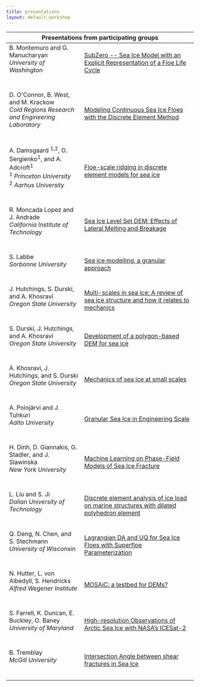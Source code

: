 ```yaml
---
title: presentations
layout: default_workshop
---
```



<table>
    <thead>
        <th colspan="2">Presentations from participating groups</th>
    </thead>
    <tbody>
        <tr>
            <td align="left">B. Montemuro and G. Manucharyan<br>
                <i>University of Washington</i><br>
                <span>&nbsp;&nbsp;&nbsp;&nbsp;&nbsp;&nbsp;&nbsp;&nbsp;</span>
                <span>&nbsp;&nbsp;&nbsp;&nbsp;&nbsp;&nbsp;&nbsp;&nbsp;</span>
                <span>&nbsp;&nbsp;&nbsp;&nbsp;&nbsp;&nbsp;&nbsp;&nbsp;</span> 
                <span>&nbsp;&nbsp;&nbsp;&nbsp;&nbsp;&nbsp;&nbsp;&nbsp;</span>
                <span>&nbsp;&nbsp;&nbsp;&nbsp;&nbsp;&nbsp;&nbsp;&nbsp;</span>
                <span>&nbsp;&nbsp;&nbsp;&nbsp;&nbsp;&nbsp;&nbsp;&nbsp;</span>
                <span>&nbsp;&nbsp;&nbsp;&nbsp;&nbsp;&nbsp;&nbsp;&nbsp;</span> 
                <span>&nbsp;&nbsp;</span>
            </td>
            <td align="left"><a href="https://seaicemuri.org/workshop_groups/brandon.html">SubZero -- Sea Ice Model with an Explicit Representation of a Floe Life Cycle</a><br>
                <span>&nbsp;&nbsp;&nbsp;&nbsp;&nbsp;&nbsp;&nbsp;&nbsp;</span>
                <span>&nbsp;&nbsp;&nbsp;&nbsp;&nbsp;&nbsp;&nbsp;&nbsp;</span>
                <span>&nbsp;&nbsp;&nbsp;&nbsp;&nbsp;&nbsp;&nbsp;&nbsp;</span>
                <span>&nbsp;&nbsp;&nbsp;&nbsp;&nbsp;&nbsp;&nbsp;&nbsp;</span>
                <span>&nbsp;&nbsp;&nbsp;&nbsp;&nbsp;&nbsp;&nbsp;&nbsp;</span>
                <span>&nbsp;&nbsp;&nbsp;&nbsp;&nbsp;&nbsp;&nbsp;&nbsp;</span>
                <span>&nbsp;&nbsp;&nbsp;&nbsp;&nbsp;&nbsp;&nbsp;&nbsp;</span>
                <span>&nbsp;&nbsp;</span>
            </td>       
        </tr>
                <tr>
            <td align="left">D. O'Connor, B. West, and M. Krackow<br>
                <i>Cold Regions Research and Engineering Laboratory</i><br>
                <span>&nbsp;&nbsp;&nbsp;&nbsp;&nbsp;&nbsp;&nbsp;&nbsp;</span>
                <span>&nbsp;&nbsp;&nbsp;&nbsp;&nbsp;&nbsp;&nbsp;&nbsp;</span>
                <span>&nbsp;&nbsp;&nbsp;&nbsp;&nbsp;&nbsp;&nbsp;&nbsp;</span> 
                <span>&nbsp;&nbsp;&nbsp;&nbsp;&nbsp;&nbsp;&nbsp;&nbsp;</span>
                <span>&nbsp;&nbsp;&nbsp;&nbsp;&nbsp;&nbsp;&nbsp;&nbsp;</span>
                <span>&nbsp;&nbsp;&nbsp;&nbsp;&nbsp;&nbsp;&nbsp;&nbsp;</span>
                <span>&nbsp;&nbsp;&nbsp;&nbsp;&nbsp;&nbsp;&nbsp;&nbsp;</span> 
                <span>&nbsp;&nbsp;</span>
            </td>
            <td align="left"><a href="https://seaicemuri.org/workshop_groups/OConnor.html">Modeling Continuous Sea Ice Floes with the Discrete Element Method</a><br>
                <span>&nbsp;&nbsp;&nbsp;&nbsp;&nbsp;&nbsp;&nbsp;&nbsp;</span>
                <span>&nbsp;&nbsp;&nbsp;&nbsp;&nbsp;&nbsp;&nbsp;&nbsp;</span>
                <span>&nbsp;&nbsp;&nbsp;&nbsp;&nbsp;&nbsp;&nbsp;&nbsp;</span>
                <span>&nbsp;&nbsp;&nbsp;&nbsp;&nbsp;&nbsp;&nbsp;&nbsp;</span>
                <span>&nbsp;&nbsp;&nbsp;&nbsp;&nbsp;&nbsp;&nbsp;&nbsp;</span>
                <span>&nbsp;&nbsp;&nbsp;&nbsp;&nbsp;&nbsp;&nbsp;&nbsp;</span>
                <span>&nbsp;&nbsp;&nbsp;&nbsp;&nbsp;&nbsp;&nbsp;&nbsp;</span>
                <span>&nbsp;&nbsp;</span>
            </td>       
        </tr>
        <tr>
            <td align="left">A. Damsgaard <sup>1,2</sup>, O. Sergienko<sup>1</sup>, and A. Adcroft<sup>1</sup><br>
                <sup>1</sup> <i>Princeton University</i><br>
                <sup>2</sup> <i>Aarhus University</i><br>
                <span>&nbsp;&nbsp;&nbsp;&nbsp;&nbsp;&nbsp;&nbsp;&nbsp;</span>
                <span>&nbsp;&nbsp;&nbsp;&nbsp;&nbsp;&nbsp;&nbsp;&nbsp;</span>
                <span>&nbsp;&nbsp;&nbsp;&nbsp;&nbsp;&nbsp;&nbsp;&nbsp;</span> 
                <span>&nbsp;&nbsp;&nbsp;&nbsp;&nbsp;&nbsp;&nbsp;&nbsp;</span>
                <span>&nbsp;&nbsp;&nbsp;&nbsp;&nbsp;&nbsp;&nbsp;&nbsp;</span>
                <span>&nbsp;&nbsp;&nbsp;&nbsp;&nbsp;&nbsp;&nbsp;&nbsp;</span>
                <span>&nbsp;&nbsp;&nbsp;&nbsp;&nbsp;&nbsp;&nbsp;&nbsp;</span> 
                <span>&nbsp;&nbsp;</span>
            </td>
            <td align="left"><a href="https://seaicemuri.org/workshop_groups/Damsgaard.html">Floe-scale ridging in discrete element models for sea ice</a><br>
                <span>&nbsp;&nbsp;&nbsp;&nbsp;&nbsp;&nbsp;&nbsp;&nbsp;</span>
                <span>&nbsp;&nbsp;&nbsp;&nbsp;&nbsp;&nbsp;&nbsp;&nbsp;</span>
                <span>&nbsp;&nbsp;&nbsp;&nbsp;&nbsp;&nbsp;&nbsp;&nbsp;</span>
                <span>&nbsp;&nbsp;&nbsp;&nbsp;&nbsp;&nbsp;&nbsp;&nbsp;</span>
                <span>&nbsp;&nbsp;&nbsp;&nbsp;&nbsp;&nbsp;&nbsp;&nbsp;</span>
                <span>&nbsp;&nbsp;&nbsp;&nbsp;&nbsp;&nbsp;&nbsp;&nbsp;</span>
                <span>&nbsp;&nbsp;&nbsp;&nbsp;&nbsp;&nbsp;&nbsp;&nbsp;</span>
                <span>&nbsp;&nbsp;</span>
            </td>       
        </tr>
        <tr>
            <td align="left">R. Moncada Lopez and J. Andrade<br>
                <i>California Institute of Technology</i><br>
                <span>&nbsp;&nbsp;&nbsp;&nbsp;&nbsp;&nbsp;&nbsp;&nbsp;</span>
                <span>&nbsp;&nbsp;&nbsp;&nbsp;&nbsp;&nbsp;&nbsp;&nbsp;</span>
                <span>&nbsp;&nbsp;&nbsp;&nbsp;&nbsp;&nbsp;&nbsp;&nbsp;</span> 
                <span>&nbsp;&nbsp;&nbsp;&nbsp;&nbsp;&nbsp;&nbsp;&nbsp;</span>
                <span>&nbsp;&nbsp;&nbsp;&nbsp;&nbsp;&nbsp;&nbsp;&nbsp;</span>
                <span>&nbsp;&nbsp;&nbsp;&nbsp;&nbsp;&nbsp;&nbsp;&nbsp;</span>
                <span>&nbsp;&nbsp;&nbsp;&nbsp;&nbsp;&nbsp;&nbsp;&nbsp;</span> 
                <span>&nbsp;&nbsp;</span>
            </td>
            <td align="left"><a href="https://seaicemuri.org/workshop_groups/Andrade.html">Sea Ice Level Set DEM: Effects of Lateral Melting and Breakage</a><br>
                <span>&nbsp;&nbsp;&nbsp;&nbsp;&nbsp;&nbsp;&nbsp;&nbsp;</span>
                <span>&nbsp;&nbsp;&nbsp;&nbsp;&nbsp;&nbsp;&nbsp;&nbsp;</span>
                <span>&nbsp;&nbsp;&nbsp;&nbsp;&nbsp;&nbsp;&nbsp;&nbsp;</span>
                <span>&nbsp;&nbsp;&nbsp;&nbsp;&nbsp;&nbsp;&nbsp;&nbsp;</span>
                <span>&nbsp;&nbsp;&nbsp;&nbsp;&nbsp;&nbsp;&nbsp;&nbsp;</span>
                <span>&nbsp;&nbsp;&nbsp;&nbsp;&nbsp;&nbsp;&nbsp;&nbsp;</span>
                <span>&nbsp;&nbsp;&nbsp;&nbsp;&nbsp;&nbsp;&nbsp;&nbsp;</span>
                <span>&nbsp;&nbsp;</span>
            </td>       
        </tr>
        <tr>
            <td align="left">S. Labbe<br>
                <i>Sorbonne University</i><br>
                <span>&nbsp;&nbsp;&nbsp;&nbsp;&nbsp;&nbsp;&nbsp;&nbsp;</span>
                <span>&nbsp;&nbsp;&nbsp;&nbsp;&nbsp;&nbsp;&nbsp;&nbsp;</span>
                <span>&nbsp;&nbsp;&nbsp;&nbsp;&nbsp;&nbsp;&nbsp;&nbsp;</span> 
                <span>&nbsp;&nbsp;&nbsp;&nbsp;&nbsp;&nbsp;&nbsp;&nbsp;</span>
                <span>&nbsp;&nbsp;&nbsp;&nbsp;&nbsp;&nbsp;&nbsp;&nbsp;</span>
                <span>&nbsp;&nbsp;&nbsp;&nbsp;&nbsp;&nbsp;&nbsp;&nbsp;</span>
                <span>&nbsp;&nbsp;&nbsp;&nbsp;&nbsp;&nbsp;&nbsp;&nbsp;</span> 
                <span>&nbsp;&nbsp;</span>
            </td>
            <td align="left"><a href="https://seaicemuri.org/workshop_groups/Labbe.html">Sea ice modelling, a granular approach</a><br>
                <span>&nbsp;&nbsp;&nbsp;&nbsp;&nbsp;&nbsp;&nbsp;&nbsp;</span>
                <span>&nbsp;&nbsp;&nbsp;&nbsp;&nbsp;&nbsp;&nbsp;&nbsp;</span>
                <span>&nbsp;&nbsp;&nbsp;&nbsp;&nbsp;&nbsp;&nbsp;&nbsp;</span>
                <span>&nbsp;&nbsp;&nbsp;&nbsp;&nbsp;&nbsp;&nbsp;&nbsp;</span>
                <span>&nbsp;&nbsp;&nbsp;&nbsp;&nbsp;&nbsp;&nbsp;&nbsp;</span>
                <span>&nbsp;&nbsp;&nbsp;&nbsp;&nbsp;&nbsp;&nbsp;&nbsp;</span>
                <span>&nbsp;&nbsp;&nbsp;&nbsp;&nbsp;&nbsp;&nbsp;&nbsp;</span>
                <span>&nbsp;&nbsp;</span>
            </td>       
        </tr>
        <tr>
            <td align="left">J. Hutchings, S. Durski, and A. Khosravi<br>
                <i>Oregon State University</i><br>
                <span>&nbsp;&nbsp;&nbsp;&nbsp;&nbsp;&nbsp;&nbsp;&nbsp;</span>
                <span>&nbsp;&nbsp;&nbsp;&nbsp;&nbsp;&nbsp;&nbsp;&nbsp;</span>
                <span>&nbsp;&nbsp;&nbsp;&nbsp;&nbsp;&nbsp;&nbsp;&nbsp;</span> 
                <span>&nbsp;&nbsp;&nbsp;&nbsp;&nbsp;&nbsp;&nbsp;&nbsp;</span>
                <span>&nbsp;&nbsp;&nbsp;&nbsp;&nbsp;&nbsp;&nbsp;&nbsp;</span>
                <span>&nbsp;&nbsp;&nbsp;&nbsp;&nbsp;&nbsp;&nbsp;&nbsp;</span>
                <span>&nbsp;&nbsp;&nbsp;&nbsp;&nbsp;&nbsp;&nbsp;&nbsp;</span> 
                <span>&nbsp;&nbsp;</span>
            </td>
            <td align="left"><a href="https://seaicemuri.org/workshop_groups/Hutchings.html">Multi-scales in sea ice: A review of sea ice structure and how it relates to mechanics</a><br>
                <span>&nbsp;&nbsp;&nbsp;&nbsp;&nbsp;&nbsp;&nbsp;&nbsp;</span>
                <span>&nbsp;&nbsp;&nbsp;&nbsp;&nbsp;&nbsp;&nbsp;&nbsp;</span>
                <span>&nbsp;&nbsp;&nbsp;&nbsp;&nbsp;&nbsp;&nbsp;&nbsp;</span>
                <span>&nbsp;&nbsp;&nbsp;&nbsp;&nbsp;&nbsp;&nbsp;&nbsp;</span>
                <span>&nbsp;&nbsp;&nbsp;&nbsp;&nbsp;&nbsp;&nbsp;&nbsp;</span>
                <span>&nbsp;&nbsp;&nbsp;&nbsp;&nbsp;&nbsp;&nbsp;&nbsp;</span>
                <span>&nbsp;&nbsp;&nbsp;&nbsp;&nbsp;&nbsp;&nbsp;&nbsp;</span>
                <span>&nbsp;&nbsp;</span>
            </td>       
        </tr>
        <tr>
            <td align="left">S. Durski, J. Hutchings,  and A. Khosravi<br>
                <i>Oregon State University</i><br>
                <span>&nbsp;&nbsp;&nbsp;&nbsp;&nbsp;&nbsp;&nbsp;&nbsp;</span>
                <span>&nbsp;&nbsp;&nbsp;&nbsp;&nbsp;&nbsp;&nbsp;&nbsp;</span>
                <span>&nbsp;&nbsp;&nbsp;&nbsp;&nbsp;&nbsp;&nbsp;&nbsp;</span> 
                <span>&nbsp;&nbsp;&nbsp;&nbsp;&nbsp;&nbsp;&nbsp;&nbsp;</span>
                <span>&nbsp;&nbsp;&nbsp;&nbsp;&nbsp;&nbsp;&nbsp;&nbsp;</span>
                <span>&nbsp;&nbsp;&nbsp;&nbsp;&nbsp;&nbsp;&nbsp;&nbsp;</span>
                <span>&nbsp;&nbsp;&nbsp;&nbsp;&nbsp;&nbsp;&nbsp;&nbsp;</span> 
                <span>&nbsp;&nbsp;</span>
            </td>
            <td align="left"><a href="https://seaicemuri.org/workshop_groups/Durski.html">Development of a polygon-based DEM for sea ice</a><br>
                <span>&nbsp;&nbsp;&nbsp;&nbsp;&nbsp;&nbsp;&nbsp;&nbsp;</span>
                <span>&nbsp;&nbsp;&nbsp;&nbsp;&nbsp;&nbsp;&nbsp;&nbsp;</span>
                <span>&nbsp;&nbsp;&nbsp;&nbsp;&nbsp;&nbsp;&nbsp;&nbsp;</span>
                <span>&nbsp;&nbsp;&nbsp;&nbsp;&nbsp;&nbsp;&nbsp;&nbsp;</span>
                <span>&nbsp;&nbsp;&nbsp;&nbsp;&nbsp;&nbsp;&nbsp;&nbsp;</span>
                <span>&nbsp;&nbsp;&nbsp;&nbsp;&nbsp;&nbsp;&nbsp;&nbsp;</span>
                <span>&nbsp;&nbsp;&nbsp;&nbsp;&nbsp;&nbsp;&nbsp;&nbsp;</span>
                <span>&nbsp;&nbsp;</span>
            </td>       
        </tr>
                <tr>
            <td align="left">A. Khosravi,  J. Hutchings, and S. Durski<br>
                <i>Oregon State University</i><br>
                <span>&nbsp;&nbsp;&nbsp;&nbsp;&nbsp;&nbsp;&nbsp;&nbsp;</span>
                <span>&nbsp;&nbsp;&nbsp;&nbsp;&nbsp;&nbsp;&nbsp;&nbsp;</span>
                <span>&nbsp;&nbsp;&nbsp;&nbsp;&nbsp;&nbsp;&nbsp;&nbsp;</span> 
                <span>&nbsp;&nbsp;&nbsp;&nbsp;&nbsp;&nbsp;&nbsp;&nbsp;</span>
                <span>&nbsp;&nbsp;&nbsp;&nbsp;&nbsp;&nbsp;&nbsp;&nbsp;</span>
                <span>&nbsp;&nbsp;&nbsp;&nbsp;&nbsp;&nbsp;&nbsp;&nbsp;</span>
                <span>&nbsp;&nbsp;&nbsp;&nbsp;&nbsp;&nbsp;&nbsp;&nbsp;</span> 
                <span>&nbsp;&nbsp;</span>
            </td>
            <td align="left"><a href="https://seaicemuri.org/workshop_groups/Khosravi.html">Mechanics of sea ice at small scales</a><br>
                <span>&nbsp;&nbsp;&nbsp;&nbsp;&nbsp;&nbsp;&nbsp;&nbsp;</span>
                <span>&nbsp;&nbsp;&nbsp;&nbsp;&nbsp;&nbsp;&nbsp;&nbsp;</span>
                <span>&nbsp;&nbsp;&nbsp;&nbsp;&nbsp;&nbsp;&nbsp;&nbsp;</span>
                <span>&nbsp;&nbsp;&nbsp;&nbsp;&nbsp;&nbsp;&nbsp;&nbsp;</span>
                <span>&nbsp;&nbsp;&nbsp;&nbsp;&nbsp;&nbsp;&nbsp;&nbsp;</span>
                <span>&nbsp;&nbsp;&nbsp;&nbsp;&nbsp;&nbsp;&nbsp;&nbsp;</span>
                <span>&nbsp;&nbsp;&nbsp;&nbsp;&nbsp;&nbsp;&nbsp;&nbsp;</span>
                <span>&nbsp;&nbsp;</span>
            </td>       
        </tr>
        <tr>
            <td align="left">A. Polojärvi and J. Tuhkuri<br>
                <i>Aalto University</i><br>
                <span>&nbsp;&nbsp;&nbsp;&nbsp;&nbsp;&nbsp;&nbsp;&nbsp;</span>
                <span>&nbsp;&nbsp;&nbsp;&nbsp;&nbsp;&nbsp;&nbsp;&nbsp;</span>
                <span>&nbsp;&nbsp;&nbsp;&nbsp;&nbsp;&nbsp;&nbsp;&nbsp;</span> 
                <span>&nbsp;&nbsp;&nbsp;&nbsp;&nbsp;&nbsp;&nbsp;&nbsp;</span>
                <span>&nbsp;&nbsp;&nbsp;&nbsp;&nbsp;&nbsp;&nbsp;&nbsp;</span>
                <span>&nbsp;&nbsp;&nbsp;&nbsp;&nbsp;&nbsp;&nbsp;&nbsp;</span>
                <span>&nbsp;&nbsp;&nbsp;&nbsp;&nbsp;&nbsp;&nbsp;&nbsp;</span> 
                <span>&nbsp;&nbsp;</span>
            </td>
            <td align="left"><a href="https://seaicemuri.org/workshop_groups/Aalto.html">Granular Sea Ice in Engineering Scale</a><br>
                <span>&nbsp;&nbsp;&nbsp;&nbsp;&nbsp;&nbsp;&nbsp;&nbsp;</span>
                <span>&nbsp;&nbsp;&nbsp;&nbsp;&nbsp;&nbsp;&nbsp;&nbsp;</span>
                <span>&nbsp;&nbsp;&nbsp;&nbsp;&nbsp;&nbsp;&nbsp;&nbsp;</span>
                <span>&nbsp;&nbsp;&nbsp;&nbsp;&nbsp;&nbsp;&nbsp;&nbsp;</span>
                <span>&nbsp;&nbsp;&nbsp;&nbsp;&nbsp;&nbsp;&nbsp;&nbsp;</span>
                <span>&nbsp;&nbsp;&nbsp;&nbsp;&nbsp;&nbsp;&nbsp;&nbsp;</span>
                <span>&nbsp;&nbsp;&nbsp;&nbsp;&nbsp;&nbsp;&nbsp;&nbsp;</span>
                <span>&nbsp;&nbsp;</span>
            </td>       
        </tr>
        <tr>
            <td align="left">H. Dinh, D. Giannakis, G. Stadler, and J. Slawinska<br>
                <i>New York University</i><br>
                <span>&nbsp;&nbsp;&nbsp;&nbsp;&nbsp;&nbsp;&nbsp;&nbsp;</span>
                <span>&nbsp;&nbsp;&nbsp;&nbsp;&nbsp;&nbsp;&nbsp;&nbsp;</span>
                <span>&nbsp;&nbsp;&nbsp;&nbsp;&nbsp;&nbsp;&nbsp;&nbsp;</span> 
                <span>&nbsp;&nbsp;&nbsp;&nbsp;&nbsp;&nbsp;&nbsp;&nbsp;</span>
                <span>&nbsp;&nbsp;&nbsp;&nbsp;&nbsp;&nbsp;&nbsp;&nbsp;</span>
                <span>&nbsp;&nbsp;&nbsp;&nbsp;&nbsp;&nbsp;&nbsp;&nbsp;</span>
                <span>&nbsp;&nbsp;&nbsp;&nbsp;&nbsp;&nbsp;&nbsp;&nbsp;</span> 
                <span>&nbsp;&nbsp;</span>
            </td>
            <td align="left"><a href="https://seaicemuri.org/workshop_groups/Huy.html">Machine Learning on Phase-Field Models of Sea Ice Fracture</a><br>
                <span>&nbsp;&nbsp;&nbsp;&nbsp;&nbsp;&nbsp;&nbsp;&nbsp;</span>
                <span>&nbsp;&nbsp;&nbsp;&nbsp;&nbsp;&nbsp;&nbsp;&nbsp;</span>
                <span>&nbsp;&nbsp;&nbsp;&nbsp;&nbsp;&nbsp;&nbsp;&nbsp;</span>
                <span>&nbsp;&nbsp;&nbsp;&nbsp;&nbsp;&nbsp;&nbsp;&nbsp;</span>
                <span>&nbsp;&nbsp;&nbsp;&nbsp;&nbsp;&nbsp;&nbsp;&nbsp;</span>
                <span>&nbsp;&nbsp;&nbsp;&nbsp;&nbsp;&nbsp;&nbsp;&nbsp;</span>
                <span>&nbsp;&nbsp;&nbsp;&nbsp;&nbsp;&nbsp;&nbsp;&nbsp;</span>
                <span>&nbsp;&nbsp;</span>
            </td>       
        </tr>
        <tr>
            <td align="left">L. Liu and S. Ji<br>
                <i>Dalian University of Technology</i><br>
                <span>&nbsp;&nbsp;&nbsp;&nbsp;&nbsp;&nbsp;&nbsp;&nbsp;</span>
                <span>&nbsp;&nbsp;&nbsp;&nbsp;&nbsp;&nbsp;&nbsp;&nbsp;</span>
                <span>&nbsp;&nbsp;&nbsp;&nbsp;&nbsp;&nbsp;&nbsp;&nbsp;</span> 
                <span>&nbsp;&nbsp;&nbsp;&nbsp;&nbsp;&nbsp;&nbsp;&nbsp;</span>
                <span>&nbsp;&nbsp;&nbsp;&nbsp;&nbsp;&nbsp;&nbsp;&nbsp;</span>
                <span>&nbsp;&nbsp;&nbsp;&nbsp;&nbsp;&nbsp;&nbsp;&nbsp;</span>
                <span>&nbsp;&nbsp;&nbsp;&nbsp;&nbsp;&nbsp;&nbsp;&nbsp;</span> 
                <span>&nbsp;&nbsp;</span>
            </td>
            <td align="left"><a href="https://seaicemuri.org/workshop_groups/Liu.html">Discrete element analysis of ice load on marine structures with dilated polyhedron element</a><br>
                <span>&nbsp;&nbsp;&nbsp;&nbsp;&nbsp;&nbsp;&nbsp;&nbsp;</span>
                <span>&nbsp;&nbsp;&nbsp;&nbsp;&nbsp;&nbsp;&nbsp;&nbsp;</span>
                <span>&nbsp;&nbsp;&nbsp;&nbsp;&nbsp;&nbsp;&nbsp;&nbsp;</span>
                <span>&nbsp;&nbsp;&nbsp;&nbsp;&nbsp;&nbsp;&nbsp;&nbsp;</span>
                <span>&nbsp;&nbsp;&nbsp;&nbsp;&nbsp;&nbsp;&nbsp;&nbsp;</span>
                <span>&nbsp;&nbsp;&nbsp;&nbsp;&nbsp;&nbsp;&nbsp;&nbsp;</span>
                <span>&nbsp;&nbsp;&nbsp;&nbsp;&nbsp;&nbsp;&nbsp;&nbsp;</span>
                <span>&nbsp;&nbsp;</span>
            </td>       
        </tr>
        <tr>
            <td align="left">Q. Deng, N. Chen, and S. Stechmann<br>
                <i>University of Wisconsin</i><br>
                <span>&nbsp;&nbsp;&nbsp;&nbsp;&nbsp;&nbsp;&nbsp;&nbsp;</span>
                <span>&nbsp;&nbsp;&nbsp;&nbsp;&nbsp;&nbsp;&nbsp;&nbsp;</span>
                <span>&nbsp;&nbsp;&nbsp;&nbsp;&nbsp;&nbsp;&nbsp;&nbsp;</span> 
                <span>&nbsp;&nbsp;&nbsp;&nbsp;&nbsp;&nbsp;&nbsp;&nbsp;</span>
                <span>&nbsp;&nbsp;&nbsp;&nbsp;&nbsp;&nbsp;&nbsp;&nbsp;</span>
                <span>&nbsp;&nbsp;&nbsp;&nbsp;&nbsp;&nbsp;&nbsp;&nbsp;</span>
                <span>&nbsp;&nbsp;&nbsp;&nbsp;&nbsp;&nbsp;&nbsp;&nbsp;</span> 
                <span>&nbsp;&nbsp;</span>
            </td>
            <td align="left"><a href="https://seaicemuri.org/workshop_groups/Deng.html">Lagrangian DA and UQ for Sea Ice Floes with Superfloe Parameterization</a><br>
                <span>&nbsp;&nbsp;&nbsp;&nbsp;&nbsp;&nbsp;&nbsp;&nbsp;</span>
                <span>&nbsp;&nbsp;&nbsp;&nbsp;&nbsp;&nbsp;&nbsp;&nbsp;</span>
                <span>&nbsp;&nbsp;&nbsp;&nbsp;&nbsp;&nbsp;&nbsp;&nbsp;</span>
                <span>&nbsp;&nbsp;&nbsp;&nbsp;&nbsp;&nbsp;&nbsp;&nbsp;</span>
                <span>&nbsp;&nbsp;&nbsp;&nbsp;&nbsp;&nbsp;&nbsp;&nbsp;</span>
                <span>&nbsp;&nbsp;&nbsp;&nbsp;&nbsp;&nbsp;&nbsp;&nbsp;</span>
                <span>&nbsp;&nbsp;&nbsp;&nbsp;&nbsp;&nbsp;&nbsp;&nbsp;</span>
                <span>&nbsp;&nbsp;</span>
            </td>       
        </tr>
        <tr>
            <td align="left">N. Hutter, L. von Albedyll, S. Hendricks<br>
                <i>Alfred Wegener Institute</i><br>
                <span>&nbsp;&nbsp;&nbsp;&nbsp;&nbsp;&nbsp;&nbsp;&nbsp;</span>
                <span>&nbsp;&nbsp;&nbsp;&nbsp;&nbsp;&nbsp;&nbsp;&nbsp;</span>
                <span>&nbsp;&nbsp;&nbsp;&nbsp;&nbsp;&nbsp;&nbsp;&nbsp;</span> 
                <span>&nbsp;&nbsp;&nbsp;&nbsp;&nbsp;&nbsp;&nbsp;&nbsp;</span>
                <span>&nbsp;&nbsp;&nbsp;&nbsp;&nbsp;&nbsp;&nbsp;&nbsp;</span>
                <span>&nbsp;&nbsp;&nbsp;&nbsp;&nbsp;&nbsp;&nbsp;&nbsp;</span>
                <span>&nbsp;&nbsp;&nbsp;&nbsp;&nbsp;&nbsp;&nbsp;&nbsp;</span> 
                <span>&nbsp;&nbsp;</span>
            </td>
            <td align="left"><a href="https://seaicemuri.org/workshop_groups/Hutter.html">MOSAiC: a testbed for DEMs?</a><br>
                <span>&nbsp;&nbsp;&nbsp;&nbsp;&nbsp;&nbsp;&nbsp;&nbsp;</span>
                <span>&nbsp;&nbsp;&nbsp;&nbsp;&nbsp;&nbsp;&nbsp;&nbsp;</span>
                <span>&nbsp;&nbsp;&nbsp;&nbsp;&nbsp;&nbsp;&nbsp;&nbsp;</span>
                <span>&nbsp;&nbsp;&nbsp;&nbsp;&nbsp;&nbsp;&nbsp;&nbsp;</span>
                <span>&nbsp;&nbsp;&nbsp;&nbsp;&nbsp;&nbsp;&nbsp;&nbsp;</span>
                <span>&nbsp;&nbsp;&nbsp;&nbsp;&nbsp;&nbsp;&nbsp;&nbsp;</span>
                <span>&nbsp;&nbsp;&nbsp;&nbsp;&nbsp;&nbsp;&nbsp;&nbsp;</span>
                <span>&nbsp;&nbsp;</span>
            </td>       
        </tr>
        <tr>
            <td align="left">S. Farrell, K. Duncan, E. Buckley, O. Baney<br>
                <i>University of Maryland</i><br>
                <span>&nbsp;&nbsp;&nbsp;&nbsp;&nbsp;&nbsp;&nbsp;&nbsp;</span>
                <span>&nbsp;&nbsp;&nbsp;&nbsp;&nbsp;&nbsp;&nbsp;&nbsp;</span>
                <span>&nbsp;&nbsp;&nbsp;&nbsp;&nbsp;&nbsp;&nbsp;&nbsp;</span> 
                <span>&nbsp;&nbsp;&nbsp;&nbsp;&nbsp;&nbsp;&nbsp;&nbsp;</span>
                <span>&nbsp;&nbsp;&nbsp;&nbsp;&nbsp;&nbsp;&nbsp;&nbsp;</span>
                <span>&nbsp;&nbsp;&nbsp;&nbsp;&nbsp;&nbsp;&nbsp;&nbsp;</span>
                <span>&nbsp;&nbsp;&nbsp;&nbsp;&nbsp;&nbsp;&nbsp;&nbsp;</span> 
                <span>&nbsp;&nbsp;</span>
            </td>
            <td align="left"><a href="https://seaicemuri.org/workshop_groups/Farrell.html">High-resolution Observations of Arctic Sea Ice with NASA’s ICESat-2</a><br>
                <span>&nbsp;&nbsp;&nbsp;&nbsp;&nbsp;&nbsp;&nbsp;&nbsp;</span>
                <span>&nbsp;&nbsp;&nbsp;&nbsp;&nbsp;&nbsp;&nbsp;&nbsp;</span>
                <span>&nbsp;&nbsp;&nbsp;&nbsp;&nbsp;&nbsp;&nbsp;&nbsp;</span>
                <span>&nbsp;&nbsp;&nbsp;&nbsp;&nbsp;&nbsp;&nbsp;&nbsp;</span>
                <span>&nbsp;&nbsp;&nbsp;&nbsp;&nbsp;&nbsp;&nbsp;&nbsp;</span>
                <span>&nbsp;&nbsp;&nbsp;&nbsp;&nbsp;&nbsp;&nbsp;&nbsp;</span>
                <span>&nbsp;&nbsp;&nbsp;&nbsp;&nbsp;&nbsp;&nbsp;&nbsp;</span>
                <span>&nbsp;&nbsp;</span>
            </td>       
        </tr>
        <tr>
            <td align="left">B. Tremblay<br>
                <i>McGill University</i><br>
                <span>&nbsp;&nbsp;&nbsp;&nbsp;&nbsp;&nbsp;&nbsp;&nbsp;</span>
                <span>&nbsp;&nbsp;&nbsp;&nbsp;&nbsp;&nbsp;&nbsp;&nbsp;</span>
                <span>&nbsp;&nbsp;&nbsp;&nbsp;&nbsp;&nbsp;&nbsp;&nbsp;</span> 
                <span>&nbsp;&nbsp;&nbsp;&nbsp;&nbsp;&nbsp;&nbsp;&nbsp;</span>
                <span>&nbsp;&nbsp;&nbsp;&nbsp;&nbsp;&nbsp;&nbsp;&nbsp;</span>
                <span>&nbsp;&nbsp;&nbsp;&nbsp;&nbsp;&nbsp;&nbsp;&nbsp;</span>
                <span>&nbsp;&nbsp;&nbsp;&nbsp;&nbsp;&nbsp;&nbsp;&nbsp;</span> 
                <span>&nbsp;&nbsp;</span>
            </td>
            <td align="left"><a href="https://seaicemuri.org/workshop_groups/Tremblay.html">Intersection Angle between shear fractures in Sea Ice</a><br>
                <span>&nbsp;&nbsp;&nbsp;&nbsp;&nbsp;&nbsp;&nbsp;&nbsp;</span>
                <span>&nbsp;&nbsp;&nbsp;&nbsp;&nbsp;&nbsp;&nbsp;&nbsp;</span>
                <span>&nbsp;&nbsp;&nbsp;&nbsp;&nbsp;&nbsp;&nbsp;&nbsp;</span>
                <span>&nbsp;&nbsp;&nbsp;&nbsp;&nbsp;&nbsp;&nbsp;&nbsp;</span>
                <span>&nbsp;&nbsp;&nbsp;&nbsp;&nbsp;&nbsp;&nbsp;&nbsp;</span>
                <span>&nbsp;&nbsp;&nbsp;&nbsp;&nbsp;&nbsp;&nbsp;&nbsp;</span>
                <span>&nbsp;&nbsp;&nbsp;&nbsp;&nbsp;&nbsp;&nbsp;&nbsp;</span>
                <span>&nbsp;&nbsp;</span>
            </td>       
        </tr>
    </tbody>
</table>
